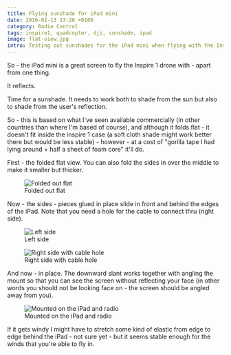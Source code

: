 ```yaml
---
title: Flying sunshade for iPad mini
date: 2016-02-13 13:20 +0100
category: Radio Control
tags: inspire1, quadcopter, dji, sunshade, ipad
image: flat-view.jpg
intro: Testing out sunshades for the iPad mini when flying with the Inspire
---
```


So - the iPad mini is a great screen to fly the Inspire 1 drone with - apart from one thing.

It reflects.

Time for a sunshade. It needs to work both to shade from the sun but also to shade from the user's reflection.

So - this is based on what I've seen available commercially (in other countries than where I'm based of course), and although it folds flat - it doesn't fit inside the inspire 1 case (a soft cloth shade might work better there but would be less stable) - however - at a cost of "gorilla tape I had lying around + half a sheet of foam core" it'll do.

First - the folded flat view. You can also fold the sides in over the middle to make it smaller but thicker.

<figure class="figure w-100 text-center">
  <img class="figure-img img-fluid rounded" src="/images/posts/2016/02/flat-view.jpg" title="Folded out flat" alt="Folded out flat"/>
  <figcaption class="figure-caption">Folded out flat</figcaption>
</figure>

Now - the sides - pieces glued in place slide in front and behind the edges of the iPad. Note that you need a hole for the cable to connect thru (right side).

<figure class="figure w-100 text-center">
  <img class="figure-img img-fluid rounded" src="/images/posts/2016/02/left-side.jpg" title="Left side" alt="Left side"/>
  <figcaption class="figure-caption">Left side</figcaption>
</figure>

<figure class="figure w-100 text-center">
  <img class="figure-img img-fluid rounded" src="/images/posts/2016/02/right-side.jpg" title="Right side with cable hole" alt="Right side with cable hole"/>
  <figcaption class="figure-caption">Right side with cable hole</figcaption>
</figure>

And now - in place. The downward slant works together with angling the mount so that you can see the screen without reflecting your face (in other words you should not be looking face on - the screen should be angled away from you).

<figure class="figure w-100 text-center">
  <img class="figure-img img-fluid rounded" src="/images/posts/2016/02/top-view.jpg" title="Mounted on the iPad and radio" alt="Mounted on the iPad and radio"/>
  <figcaption class="figure-caption">Mounted on the iPad and radio</figcaption>
</figure>

If it gets windy I might have to stretch some kind of elastic from edge to edge behind the iPad - not sure yet - but it seems stable enough for the winds that you're able to fly in.
